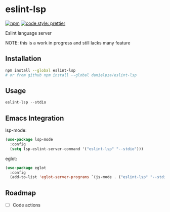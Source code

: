 # eslint-lsp

[![npm](https://img.shields.io/npm/v/eslint-lsp)](https://www.npmjs.com/package/eslint-lsp)
[![code style: prettier](https://img.shields.io/badge/code_style-prettier-ff69b4.svg?style=flat-square)](https://github.com/prettier/prettier)

Eslint language server

NOTE: this is a work in progress and still lacks many feature

## Installation

```sh
npm install --global eslint-lsp
# or from github npm install --global danielpza/eslint-lsp
```

## Usage

```js
eslint-lsp --stdio
```

## Emacs Integration

lsp-mode:

```el
(use-package lsp-mode
  :config
  (setq lsp-eslint-server-command '("eslint-lsp" "--stdio")))
```

eglot:

```el
(use-package eglot
  :config
  (add-to-list 'eglot-server-programs `(js-mode . ("eslint-lsp" "--stdio"))))
```

## Roadmap

- [ ] Code actions
